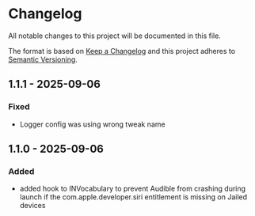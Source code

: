 # Changelog

All notable changes to this project will be documented in this file.

The format is based on [Keep a Changelog](http://keepachangelog.com/)
and this project adheres to [Semantic Versioning](http://semver.org/).

## 1.1.1 - 2025-09-06

### Fixed

- Logger config was using wrong tweak name

## 1.1.0 - 2025-09-06

### Added

- added hook to INVocabulary to prevent Audible from crashing during launch if the com.apple.developer.siri entitlement is missing on Jailed devices
